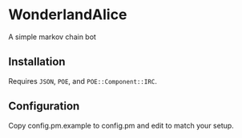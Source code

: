 # WonderlandAlice
A simple markov chain bot

## Installation
Requires `JSON`, `POE`, and `POE::Component::IRC`.

## Configuration
Copy config.pm.example to config.pm and edit to match your setup.
